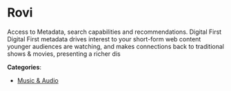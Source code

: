 # Rovi

Access to Metadata, search capabilities and recommendations.  Digital First Digital First metadata drives interest to your short-form web content younger audiences are watching, and makes connections back to traditional shows & movies, presenting a richer dis

**Categories**:

- [Music & Audio](https://github/apis-list/apis-list#music-and-audio)



